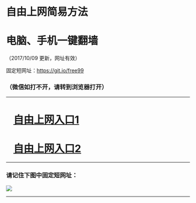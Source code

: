 ﻿# 自由上网简易方法

# 电脑、手机一键翻墙

（2017/10/09 更新，网址有效）

固定短网址：https://git.io/free99

### （微信如打不开，请转到浏览器打开）


***





# &nbsp;&nbsp; <a href="http://ft76356001.fwq-tz-1001.info/fwqtz01.html?t=100900113350 " target="_blank">自由上网入口1</a>
# &nbsp;&nbsp; <a href="http://ft2214516517.fwq-tz-1002.info/fwqtz02.html?t=100900128943 " target="_blank">自由上网入口2</a>
***

### 请记住下图中固定短网址：

<img src="https://s3-us-west-2.amazonaws.com/fwq-1001/yjfq-20170905okok.png" /> 


***

